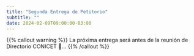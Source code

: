 ```yaml
---
title: "Segunda Entrega de Petitorio"
subtitle: ""
date: 2024-02-09T09:00:00-03:00
---
```


{{% callout warning %}}
La próxima entrega será antes de la reunión de Directorio CONICET 🤞...
{{% /callout %}}